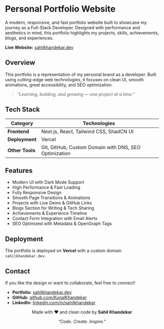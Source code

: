 # Personal Portfolio Website

A modern, responsive, and fast portfolio website built to showcase my journey as a Full-Stack Developer. Designed with performance and aesthetics in mind, this portfolio highlights my projects, skills, achievements, blogs, and experiences.

**Live Website:** [sahilkhandekar.dev](https://sahilkhandekar.dev/)

## Overview

This portfolio is a representation of my personal brand as a developer. Built using cutting-edge web technologies, it focuses on clean UI, smooth animations, great accessibility, and SEO optimization.

> *"Learning, building, and growing — one project at a time."*

## Tech Stack

| Category | Technologies |
|----------|-------------|
| **Frontend** | Next.js, React, Tailwind CSS, ShadCN UI |
| **Deployment** | Vercel |
| **Other Tools** | Git, GitHub, Custom Domain with DNS, SEO Optimization |

## Features

- Modern UI with Dark Mode Support
- High Performance & Fast Loading
- Fully Responsive Design
- Smooth Page Transitions & Animations
- Projects with Live Demo & GitHub Links
- Blogs Section for Writing & Tech Sharing
- Achievements & Experience Timeline
- Contact Form Integration with Email Alerts
- SEO Optimized with Metadata & OpenGraph Tags


## Deployment

The portfolio is deployed on **Vercel** with a custom domain `sahilkhandekar.dev`.


## Contact

If you like the design or want to collaborate, feel free to connect!

- **Portfolio:** [sahilkhandekar.dev](https://sahilkhandekar.dev/)
- **GitHub:** [github.com/KunalKhandekar](https://github.com/KunalKhandekar)
- **LinkedIn:** [linkedin.com/in/sahilkhandekar](https://linkedin.com/in/sahilkhandekar)


<div align="center">

Made with ❤️ and clean code by **Sahil Khandekar**

*"Code. Create. Inspire."*

</div>
